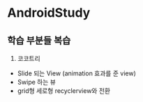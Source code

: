 # AndroidStudy

## 학습 부분들 복습

1. 코코트리 
- Slide 되는 View (animation 효과를 준 view)
- Swipe 하는 뷰
- grid형 세로형 recyclerview와 전환
